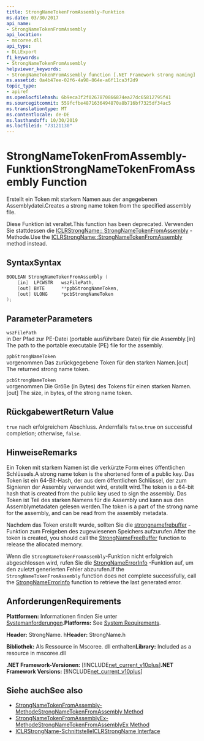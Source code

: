 ```yaml
---
title: StrongNameTokenFromAssembly-Funktion
ms.date: 03/30/2017
api_name:
- StrongNameTokenFromAssembly
api_location:
- mscoree.dll
api_type:
- DLLExport
f1_keywords:
- StrongNameTokenFromAssembly
helpviewer_keywords:
- StrongNameTokenFromAssembly function [.NET Framework strong naming]
ms.assetid: 0a4b47ee-02f6-4a98-864e-a6f11ca3f2d9
topic_type:
- apiref
ms.openlocfilehash: 6b9eca3f2f0267870866874ea27dc65812795f41
ms.sourcegitcommit: 559fcfbe4871636494870a8b716bf7325df34ac5
ms.translationtype: MT
ms.contentlocale: de-DE
ms.lasthandoff: 10/30/2019
ms.locfileid: "73121130"
---
```

# <a name="strongnametokenfromassembly-function"></a><span data-ttu-id="351d9-102">StrongNameTokenFromAssembly-Funktion</span><span class="sxs-lookup"><span data-stu-id="351d9-102">StrongNameTokenFromAssembly Function</span></span>
<span data-ttu-id="351d9-103">Erstellt ein Token mit starkem Namen aus der angegebenen Assemblydatei.</span><span class="sxs-lookup"><span data-stu-id="351d9-103">Creates a strong name token from the specified assembly file.</span></span>  
  
 <span data-ttu-id="351d9-104">Diese Funktion ist veraltet.</span><span class="sxs-lookup"><span data-stu-id="351d9-104">This function has been deprecated.</span></span> <span data-ttu-id="351d9-105">Verwenden Sie stattdessen die [ICLRStrongName:: StrongNameTokenFromAssembly](../hosting/iclrstrongname-strongnametokenfromassembly-method.md) -Methode.</span><span class="sxs-lookup"><span data-stu-id="351d9-105">Use the [ICLRStrongName::StrongNameTokenFromAssembly](../hosting/iclrstrongname-strongnametokenfromassembly-method.md) method instead.</span></span>  
  
## <a name="syntax"></a><span data-ttu-id="351d9-106">Syntax</span><span class="sxs-lookup"><span data-stu-id="351d9-106">Syntax</span></span>  
  
```cpp  
BOOLEAN StrongNameTokenFromAssembly (  
    [in]  LPCWSTR   wszFilePath,  
    [out] BYTE      **ppbStrongNameToken,  
    [out] ULONG     *pcbStrongNameToken  
);  
```  
  
## <a name="parameters"></a><span data-ttu-id="351d9-107">Parameter</span><span class="sxs-lookup"><span data-stu-id="351d9-107">Parameters</span></span>  
 `wszFilePath`  
 <span data-ttu-id="351d9-108">in Der Pfad zur PE-Datei (portable ausführbare Datei) für die Assembly.</span><span class="sxs-lookup"><span data-stu-id="351d9-108">[in] The path to the portable executable (PE) file for the assembly.</span></span>  
  
 `ppbStrongNameToken`  
 <span data-ttu-id="351d9-109">vorgenommen Das zurückgegebene Token für den starken Namen.</span><span class="sxs-lookup"><span data-stu-id="351d9-109">[out] The returned strong name token.</span></span>  
  
 `pcbStrongNameToken`  
 <span data-ttu-id="351d9-110">vorgenommen Die Größe (in Bytes) des Tokens für einen starken Namen.</span><span class="sxs-lookup"><span data-stu-id="351d9-110">[out] The size, in bytes, of the strong name token.</span></span>  
  
## <a name="return-value"></a><span data-ttu-id="351d9-111">Rückgabewert</span><span class="sxs-lookup"><span data-stu-id="351d9-111">Return Value</span></span>  
 <span data-ttu-id="351d9-112">`true` nach erfolgreichem Abschluss. Andernfalls `false`.</span><span class="sxs-lookup"><span data-stu-id="351d9-112">`true` on successful completion; otherwise, `false`.</span></span>  
  
## <a name="remarks"></a><span data-ttu-id="351d9-113">Hinweise</span><span class="sxs-lookup"><span data-stu-id="351d9-113">Remarks</span></span>  
 <span data-ttu-id="351d9-114">Ein Token mit starkem Namen ist die verkürzte Form eines öffentlichen Schlüssels.</span><span class="sxs-lookup"><span data-stu-id="351d9-114">A strong name token is the shortened form of a public key.</span></span> <span data-ttu-id="351d9-115">Das Token ist ein 64-Bit-Hash, der aus dem öffentlichen Schlüssel, der zum Signieren der Assembly verwendet wird, erstellt wird.</span><span class="sxs-lookup"><span data-stu-id="351d9-115">The token is a 64-bit hash that is created from the public key used to sign the assembly.</span></span> <span data-ttu-id="351d9-116">Das Token ist Teil des starken Namens für die Assembly und kann aus den Assemblymetadaten gelesen werden.</span><span class="sxs-lookup"><span data-stu-id="351d9-116">The token is a part of the strong name for the assembly, and can be read from the assembly metadata.</span></span>  
  
 <span data-ttu-id="351d9-117">Nachdem das Token erstellt wurde, sollten Sie die [strongnamefrebuffer](strongnamefreebuffer-function.md) -Funktion zum Freigeben des zugewiesenen Speichers aufzurufen.</span><span class="sxs-lookup"><span data-stu-id="351d9-117">After the token is created, you should call the [StrongNameFreeBuffer](strongnamefreebuffer-function.md) function to release the allocated memory.</span></span>  
  
 <span data-ttu-id="351d9-118">Wenn die `StrongNameTokenFromAssembly`-Funktion nicht erfolgreich abgeschlossen wird, rufen Sie die [StrongNameErrorInfo](strongnameerrorinfo-function.md) -Funktion auf, um den zuletzt generierten Fehler abzurufen.</span><span class="sxs-lookup"><span data-stu-id="351d9-118">If the `StrongNameTokenFromAssembly` function does not complete successfully, call the [StrongNameErrorInfo](strongnameerrorinfo-function.md) function to retrieve the last generated error.</span></span>  
  
## <a name="requirements"></a><span data-ttu-id="351d9-119">Anforderungen</span><span class="sxs-lookup"><span data-stu-id="351d9-119">Requirements</span></span>  
 <span data-ttu-id="351d9-120">**Plattformen:** Informationen finden Sie unter [Systemanforderungen](../../get-started/system-requirements.md).</span><span class="sxs-lookup"><span data-stu-id="351d9-120">**Platforms:** See [System Requirements](../../get-started/system-requirements.md).</span></span>  
  
 <span data-ttu-id="351d9-121">**Header:** StrongName. h</span><span class="sxs-lookup"><span data-stu-id="351d9-121">**Header:** StrongName.h</span></span>  
  
 <span data-ttu-id="351d9-122">**Bibliothek:** Als Ressource in Mscoree. dll enthalten</span><span class="sxs-lookup"><span data-stu-id="351d9-122">**Library:** Included as a resource in mscoree.dll</span></span>  
  
 <span data-ttu-id="351d9-123">**.NET Framework-Versionen:** [!INCLUDE[net_current_v10plus](../../../../includes/net-current-v10plus-md.md)]</span><span class="sxs-lookup"><span data-stu-id="351d9-123">**.NET Framework Versions:** [!INCLUDE[net_current_v10plus](../../../../includes/net-current-v10plus-md.md)]</span></span>  
  
## <a name="see-also"></a><span data-ttu-id="351d9-124">Siehe auch</span><span class="sxs-lookup"><span data-stu-id="351d9-124">See also</span></span>

- [<span data-ttu-id="351d9-125">StrongNameTokenFromAssembly-Methode</span><span class="sxs-lookup"><span data-stu-id="351d9-125">StrongNameTokenFromAssembly Method</span></span>](../hosting/iclrstrongname-strongnametokenfromassembly-method.md)
- [<span data-ttu-id="351d9-126">StrongNameTokenFromAssemblyEx-Methode</span><span class="sxs-lookup"><span data-stu-id="351d9-126">StrongNameTokenFromAssemblyEx Method</span></span>](../hosting/iclrstrongname-strongnametokenfromassemblyex-method.md)
- [<span data-ttu-id="351d9-127">ICLRStrongName-Schnittstelle</span><span class="sxs-lookup"><span data-stu-id="351d9-127">ICLRStrongName Interface</span></span>](../hosting/iclrstrongname-interface.md)
